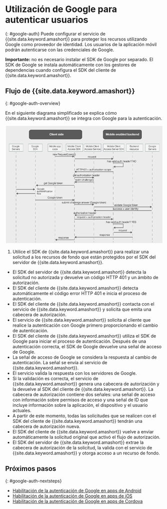 # Utilización de Google para autenticar usuarios
{: #google-auth}
Puede configurar el servicio de {{site.data.keyword.amashort}} para proteger los recursos utilizando Google como proveedor de identidad. Los usuarios de la aplicación móvil podrán autenticarse con las credenciales de Google. 

**Importante:** no es necesario instalar el SDK de Google por separado. El SDK de Google se instala automáticamente con los gestores de dependencias cuando configura el SDK del cliente de {{site.data.keyword.amashort}}. 

## Flujo de {{site.data.keyword.amashort}}
{: #google-auth-overview}

En el siguiente diagrama simplificado se explica cómo {{site.data.keyword.amashort}} se integra con Google para la autenticación. 

![imagen](images/mca-sequence-google.jpg)

1. Utilice el SDK de {{site.data.keyword.amashort}} para realizar una solicitud a los recursos de fondo que están protegidos por el SDK del servidor de {{site.data.keyword.amashort}}.
* El SDK del servidor de {{site.data.keyword.amashort}} detecta la solicitud no autorizada y devuelve un código HTTP 401 y un ámbito de autorización. 
* El SDK del cliente de {{site.data.keyword.amashort}} detecta automáticamente el código error HTTP 401 e inicia el proceso de autenticación. 
* El SDK del cliente de {{site.data.keyword.amashort}} contacta con el servicio de {{site.data.keyword.amashort}} y solicita que emita una cabecera de autorización. 
* El servicio de {{site.data.keyword.amashort}} solicita al cliente que realice la autenticación con Google primero proporcionando el cambio de autenticación. 
* El SDK del cliente de {{site.data.keyword.amashort}} utiliza el SDK de Google para iniciar el proceso de autenticación. Después de una autenticación correcta, el SDK de Google devuelve una señal de acceso de Google. 
* La señal de acceso de Google se considera la respuesta al cambio de autenticación. La señal se envía al servicio de {{site.data.keyword.amashort}}. 
* El servicio valida la respuesta con los servidores de Google. 
* Si la validación es correcta, el servicio de {{site.data.keyword.amashort}} genera una cabecera de autorización y la devuelve al SDK del cliente de {{site.data.keyword.amashort}}. La cabecera de autorización contiene dos señales: una señal de acceso con información sobre permisos de acceso y una señal de ID que incluye información sobre la aplicación, el dispositivo y el usuario actuales. 
* A partir de este momento, todas las solicitudes que se realicen con el SDK del cliente de {{site.data.keyword.amashort}} tendrán una cabecera de autorización nueva. 
* El SDK del cliente de {{site.data.keyword.amashort}} vuelve a enviar automáticamente la solicitud original que activó el flujo de autorización. 
* El SDK del servidor de {{site.data.keyword.amashort}} extrae la cabecera de autorización de la solicitud, la valida con el servicio de {{site.data.keyword.amashort}} y otorga acceso a un recurso de fondo. 

## Próximos pasos
{: #google-auth-nextsteps}

* [Habilitación de la autenticación de Google en apps de Android](google-auth-android.html)
* [Habilitación de la autenticación de Google en apps de iOS](google-auth-ios.html)
* [Habilitación de la autenticación de Google en apps de Cordova](google-auth-cordova.html)
